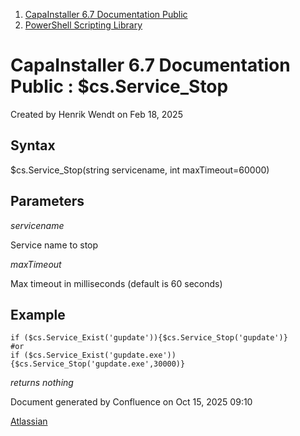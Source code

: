 <div id="page">

<div id="main" class="aui-page-panel">

<div id="main-header">

<div id="breadcrumb-section">

1.  [CapaInstaller 6.7 Documentation Public](index.html)
2.  [PowerShell Scripting Library](PowerShell-Scripting-Library_20342578761.html)

</div>

# <span id="title-text"> CapaInstaller 6.7 Documentation Public : \$cs.Service_Stop </span>

</div>

<div id="content" class="view">

<div class="page-metadata">

Created by <span class="author"> Henrik Wendt</span> on Feb 18, 2025

</div>

<div id="main-content" class="wiki-content group">

## Syntax

\$cs.Service_Stop(string servicename, int maxTimeout=60000)

## Parameters

*servicename*

Service name to stop

*maxTimeout*

Max timeout in milliseconds (default is 60 seconds)

## Example

<div class="code panel pdl" style="border-width: 1px;">

<div class="codeContent panelContent pdl">

``` syntaxhighlighter-pre
if ($cs.Service_Exist('gupdate')){$cs.Service_Stop('gupdate')}
#or
if ($cs.Service_Exist('gupdate.exe')){$cs.Service_Stop('gupdate.exe',30000)}
```

</div>

</div>

*returns nothing*

</div>

</div>

</div>

<div id="footer" role="contentinfo">

<div class="section footer-body">

Document generated by Confluence on Oct 15, 2025 09:10

<div id="footer-logo">

[Atlassian](http://www.atlassian.com/)

</div>

</div>

</div>

</div>
